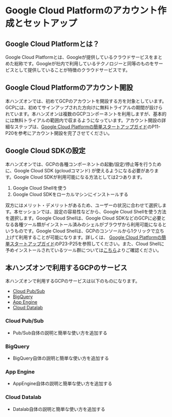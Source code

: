 Google Cloud Platformのアカウント作成とセットアップ
===

## Google Cloud Platformとは？
Google Cloud Platformとは、Googleが提供しているクラウドサービスをまとめた総称です。Googleが社内で利用しているテクノロジーと同等のものをサービスとして提供していることが特徴のクラウドサービスです。

## Google Cloud Platformのアカウント開設
本ハンズオンでは、初めてGCPのアカウントを開設する方を対象としています。GCPには、初めてサインアップされた方向けに無料トライアルの期間が設けられています。本ハンズオンは複数のGCPコンポーネントを利用しますが、基本的には無料トライアルの範囲内で収まるようになっています。アカウント開設の詳細なステップは、[Google Cloud Platformの簡単スタートアップガイド](https://docs.google.com/presentation/d/1LPBAnXSncyKCFDKC1KgDrTFYoWmx2DD9otfID-6t6Fk/edit#slide=id.p)のP11-P20を参考にアカウント開設を完了させてください。


## Google Cloud SDKの設定
本ハンズオンでは、GCPの各種コンポーネントの起動/設定/停止等を行うために、Google Cloud SDK (gcloudコマンド) が使えるようになる必要があります。Google Cloud SDKが利用可能になる方法としては2つあります。

1. Google Cloud Shellを使う
2. Google Cloud SDKをローカルマシンにインストールする

双方にはメリット・デメリットがあるため、ユーザーの状況に合わせて選択します。本セッションでは、設定の容易性などから、Google Cloud Shellを使う方法を選択します。Google Cloud Shellは、Google Cloud SDKなどのGCPに必要となる各種ツール類がインストール済みのシェルがブラウザから利用可能になるというものです。Google Cloud Shellは、GCPのコンソールから1クリックで立ち上げて利用することが可能になります。詳しくは、
[Google Cloud Platformの簡単スタートアップガイド](https://docs.google.com/presentation/d/1LPBAnXSncyKCFDKC1KgDrTFYoWmx2DD9otfID-6t6Fk/edit#slide=id.p)のP23-P25を参照してください。また、Cloud Shellに予めインストールされているツール群については[こちら](
https://cloud.google.com/shell/docs/features?hl=ja#persistent_disk_storage)よりご確認ください。


## 本ハンズオンで利用するGCPのサービス

本ハンズオンで利用するGCPのサービスは以下のものになります。
- [Cloud Pub/Sub](https://cloud.google.com/pubsub/?hl=ja)
- [BigQuery](https://cloud.google.com/bigquery/?hl=ja)
- [App Engine](https://cloud.google.com/appengine/?hl=ja)
- [Cloud Datalab](https://cloud.google.com/datalab/?hl=ja)

### Cloud Pub/Sub
- Pub/Sub自体の説明と簡単な使い方を追加する

### BigQuery
- BigQuery自体の説明と簡単な使い方を追加する

### App Engine
- AppEngine自体の説明と簡単な使い方を追加する

### Cloud Datalab
- Datalab自体の説明と簡単な使い方を追加する
